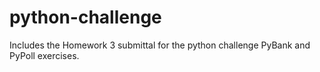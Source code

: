 # python-challenge
Includes the Homework 3 submittal for the python challenge PyBank and PyPoll exercises.  
